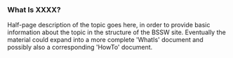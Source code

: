 ### What Is XXXX?

Half-page description of the topic goes here, in order to provide basic information about the topic in the structure of the BSSW site.  Eventually the material could expand into a more complete 'WhatIs' document and possibly also a corresponding 'HowTo' document.



